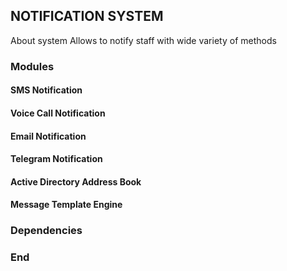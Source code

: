 ## NOTIFICATION SYSTEM

About system
Allows to notify staff with wide variety of methods

### Modules

#### SMS Notification
#### Voice Call Notification
#### Email Notification
#### Telegram Notification
#### Active Directory Address Book
#### Message Template Engine 

### Dependencies

### End
